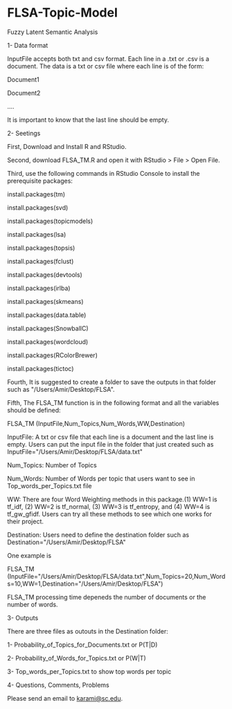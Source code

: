 # FLSA-Topic-Model

Fuzzy Latent Semantic Analysis 



1- Data format

InputFile accepts both txt and csv format. Each line in a .txt or .csv is a document. The data is a txt or csv file where each line is of the form:

Document1

Document2

....

It is important to know that the last line should be empty. 




2- Seetings

First, Download and Install R and RStudio. 

Second, download FLSA_TM.R and open it with RStudio >  File > Open File.

Third, use the following commands in RStudio Console to install the prerequisite packages: 

install.packages(tm)

install.packages(svd)

install.packages(topicmodels)

install.packages(lsa)

install.packages(topsis)

install.packages(fclust)

install.packages(devtools)

install.packages(irlba)

install.packages(skmeans)

install.packages(data.table)

install.packages(SnowballC)

install.packages(wordcloud)

install.packages(RColorBrewer)

install.packages(tictoc)

Fourth, It is suggested to create a folder to save the outputs in that folder such as "/Users/Amir/Desktop/FLSA".

Fifth, The FLSA_TM function is in the following format and all the variables should be defined:

FLSA_TM (InputFile,Num_Topics,Num_Words,WW,Destination)

InputFile: A txt or csv file that each line is a document and the last line is empty. Users can put the input file in the folder that just created such as InputFile="/Users/Amir/Desktop/FLSA/data.txt"

Num_Topics: Number of Topics

Num_Words: Number of Words per topic that users want to see in Top_words_per_Topics.txt file

WW: There are four Word Weighting methods in this package.(1) WW=1 is tf_idf, (2) WW=2 is tf_normal, (3) WW=3 is tf_entropy, and (4) WW=4 is tf_gw_gfidf. Users can try all these methods to see which one works for their project. 

Destination: Users need to define the destination folder such as Destination="/Users/Amir/Desktop/FLSA"

One example is 

FLSA_TM (InputFile="/Users/Amir/Desktop/FLSA/data.txt",Num_Topics=20,Num_Words=10,WW=1,Destination="/Users/Amir/Desktop/FLSA")


FLSA_TM processing time depeneds the number of documents or the number of words.



3- Outputs

There are three files as outouts in the Destination folder:

1- Probability_of_Topics_for_Documents.txt or P(T|D)

2- Probability_of_Words_for_Topics.txt or P(W|T)

3- Top_words_per_Topics.txt to show top words per topic



4- Questions, Comments, Problems

Please send an email to karami@sc.edu. 


